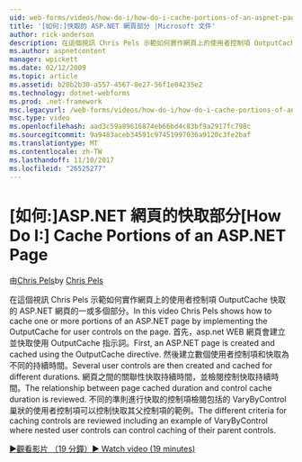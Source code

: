 ```yaml
---
uid: web-forms/videos/how-do-i/how-do-i-cache-portions-of-an-aspnet-page
title: '[如何:]快取的 ASP.NET 網頁部分 |Microsoft 文件'
author: rick-anderson
description: 在這個視訊 Chris Pels 示範如何實作網頁上的使用者控制項 OutputCache 快取的 ASP.NET 網頁的一或多個部分。 首先，...
ms.author: aspnetcontent
manager: wpickett
ms.date: 02/12/2009
ms.topic: article
ms.assetid: b20b2b30-a557-4567-8e27-56f1e04235e2
ms.technology: dotnet-webforms
ms.prod: .net-framework
msc.legacyurl: /web-forms/videos/how-do-i/how-do-i-cache-portions-of-an-aspnet-page
msc.type: video
ms.openlocfilehash: aad3c59a89616874eb66bd4c83bf9a2917fc798c
ms.sourcegitcommit: 9a9483aceb34591c97451997036a9120c3fe2baf
ms.translationtype: MT
ms.contentlocale: zh-TW
ms.lasthandoff: 11/10/2017
ms.locfileid: "26525277"
---
```

<a name="how-do-i-cache-portions-of-an-aspnet-page"></a><span data-ttu-id="d7fd5-104">[如何:]ASP.NET 網頁的快取部分</span><span class="sxs-lookup"><span data-stu-id="d7fd5-104">[How Do I:] Cache Portions of an ASP.NET Page</span></span>
====================
<span data-ttu-id="d7fd5-105">由[Chris Pels](https://twitter.com/chrispels)</span><span class="sxs-lookup"><span data-stu-id="d7fd5-105">by [Chris Pels](https://twitter.com/chrispels)</span></span>

<span data-ttu-id="d7fd5-106">在這個視訊 Chris Pels 示範如何實作網頁上的使用者控制項 OutputCache 快取的 ASP.NET 網頁的一或多個部分。</span><span class="sxs-lookup"><span data-stu-id="d7fd5-106">In this video Chris Pels shows how to cache one or more portions of an ASP.NET page by implementing the OutputCache for user controls on the page.</span></span> <span data-ttu-id="d7fd5-107">首先，asp.net WEB 網頁會建立並快取使用 OutputCache 指示詞。</span><span class="sxs-lookup"><span data-stu-id="d7fd5-107">First, an ASP.NET page is created and cached using the OutputCache directive.</span></span> <span data-ttu-id="d7fd5-108">然後建立數個使用者控制項和快取為不同的持續時間。</span><span class="sxs-lookup"><span data-stu-id="d7fd5-108">Several user controls are then created and cached for different durations.</span></span> <span data-ttu-id="d7fd5-109">網頁之間的關聯性快取持續時間，並檢閱控制快取持續時間。</span><span class="sxs-lookup"><span data-stu-id="d7fd5-109">The relationship between page cached duration and control cache duration is reviewed.</span></span> <span data-ttu-id="d7fd5-110">不同的準則進行快取的控制項檢閱包括的 VaryByControl 巢狀的使用者控制項可以控制快取其父控制項的範例。</span><span class="sxs-lookup"><span data-stu-id="d7fd5-110">The different criteria for caching controls are reviewed including an example of VaryByControl where nested user controls can control caching of their parent controls.</span></span>

[<span data-ttu-id="d7fd5-111">&#9654;觀看影片 （19 分鐘）</span><span class="sxs-lookup"><span data-stu-id="d7fd5-111">&#9654; Watch video (19 minutes)</span></span>](https://channel9.msdn.com/Blogs/ASP-NET-Site-Videos/how-do-i-cache-portions-of-an-aspnet-page)
